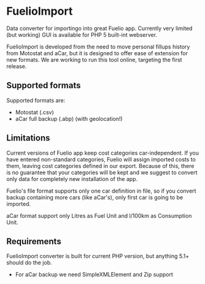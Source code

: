 # FuelioImport
Data converter for importingo into great Fuelio app. Currently very limited (but working) GUI is available for PHP 5 built-int webserver.

FuelioImport is developed from the need to move personal fillups history from Motostat and aCar, but it is designed to offer ease of extension for new formats.
We are working to run this tool online, targeting the first release.

## Supported formats
Supported formats are:

 * Motostat (.csv)
 * aCar full backup (.abp) (with geolocation!)

## Limitations
Current versions of Fuelio app keep cost categories car-independent. If you have entered non-standard categories, Fuelio will assign imported costs to them,
leaving cost categories defined in our export. Because of this, there is no guarantee that your categories will be kept and we suggest to convert only data
for completely new installation of the app.

Fuelio's file format supports only one car definition in file, so if you convert backup containing more cars (like aCar's), only first car is going to be imported.

aCar format support only Litres as Fuel Unit and l/100km as Consumption Unit.

## Requirements
FuelioImport converter is built for current PHP version, but anything 5.1+ should do the job.

 * For aCar backup we need SimpleXMLElement and Zip support